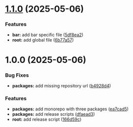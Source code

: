 # [1.1.0](https://github.com/faessler/release-sandbox/compare/v1.0.0+yolo...v1.1.0+yolo) (2025-05-06)


### Features

* **bar:** add bar specific file ([5df8ea2](https://github.com/faessler/release-sandbox/commit/5df8ea204e8a831d5260937fddfd4406b73f030d))
* **root:** add global file ([6b77a57](https://github.com/faessler/release-sandbox/commit/6b77a57cb787b2b2e0bf8fb0e04ad536238bbe25))

# 1.0.0 (2025-05-06)


### Bug Fixes

* **packages:** add missing repository url ([b4928d4](https://github.com/faessler/release-sandbox/commit/b4928d4ae28c263ab37562fc6a8b9be9337a83d3))


### Features

* **packages:** add monorepo with three packages ([ea7cad5](https://github.com/faessler/release-sandbox/commit/ea7cad5c03bd0645b3b5b97be70ce9a0e3215aef))
* **packages:** add release scripts ([dfaead3](https://github.com/faessler/release-sandbox/commit/dfaead3a622e3af0137b287492d92f22f78134fe))
* **root:** add release script ([166d59c](https://github.com/faessler/release-sandbox/commit/166d59c82ad5036d6c230bde3e01603cc9f69583))
